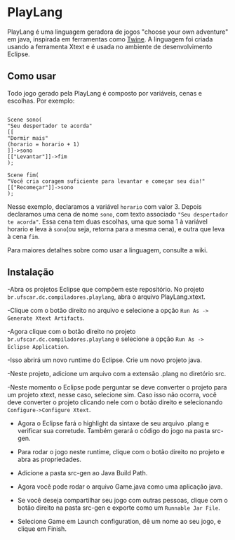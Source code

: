 # PlayLang

PlayLang é uma linguagem geradora de jogos "choose your own adventure" em java, inspirada em ferramentas como [Twine](https://twinery.org/). A linguagem foi criada
usando a ferramenta Xtext e é usada no ambiente de desenvolvimento Eclipse.

## Como usar

Todo jogo gerado pela PlayLang é composto por variáveis, cenas e escolhas. Por exemplo:
 
 ```INT horario = 3;
 
 Scene sono(
 "Seu despertador te acorda"
 [[
 "Dormir mais" 
 (horario = horario + 1)
 ]]->sono
 [["Levantar"]]->fim
 );
 
 Scene fim(
 "Você cria coragem suficiente para levantar e começar seu dia!"
 [["Recomeçar"]]->sono
 );
 ```
 
 Nesse exemplo, declaramos a variável `horario` com valor 3. Depois declaramos uma cena de nome  `sono`, com texto associado `"Seu despertador te acorda"`.
 Essa cena tem duas escolhas, uma que soma 1 à variável horario e leva à `sono`(ou seja, retorna para a mesma cena), e outra que leva à cena `fim`.
 
 Para maiores detalhes sobre como usar a linguagem, consulte a wiki.
 
 ## Instalação
 
 -Abra os projetos Eclipse que compõem este repositório. No projeto `br.ufscar.dc.compiladores.playlang`, abra o arquivo PlayLang.xtext. 
 
 -Clique com o botão direito no arquivo e selecione a opção `Run As -> Generate Xtext Artifacts`.
 
 -Agora clique com o botão direito no projeto `br.ufscar.dc.compiladores.playlang` e selecione a opção `Run As -> Eclipse Application`.
 
 -Isso abrirá um novo runtime do Eclipse. Crie um novo projeto java. 
 
 -Neste projeto, adicione um arquivo com a extensão .plang no diretório src.
 
 -Neste momento o Eclipse pode perguntar se deve converter o projeto para um projeto xtext, nesse caso, selecione sim. Caso isso não ocorra, você deve converter o projeto clicando nele com o botão direito e selecionando `Configure->Configure Xtext`.
       
 - Agora o Eclipse fará o highlight da sintaxe de seu arquivo .plang e verificar sua corretude. Também gerará o código do jogo na pasta src-gen.
 
 - Para rodar o jogo neste runtime, clique com o botão direito no projeto e abra as propriedades.
 
 - Adicione a pasta src-gen ao Java Build Path.
 
 - Agora você pode rodar o arquivo Game.java como uma aplicação java.
 
 - Se você deseja compartilhar seu jogo com outras pessoas, clique com o botão direito na pasta src-gen e exporte como um `Runnable Jar File`.
 
 - Selecione Game em Launch configuration, dê um nome ao seu jogo, e clique em Finish.
 
 
